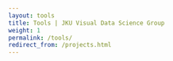 ```yaml
---
layout: tools
title: Tools | JKU Visual Data Science Group
weight: 1
permalink: /tools/
redirect_from: /projects.html
---
```



